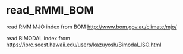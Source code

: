 # read_RMMI_BOM
read RMM MJO index from BOM http://www.bom.gov.au/climate/mjo/

read BIMODAL index from https://iprc.soest.hawaii.edu/users/kazuyosh/Bimodal_ISO.html
